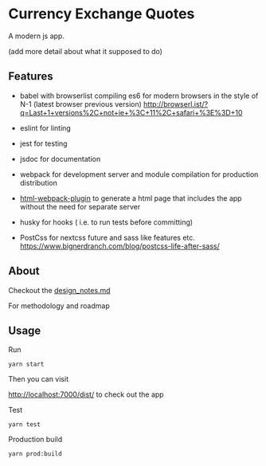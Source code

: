 # Currency Exchange Quotes

A modern js app.

(add more detail about what it supposed to do)

## Features


- babel with browserlist compiling es6 for modern browsers in the style of N-1 (latest browser previous version) http://browserl.ist/?q=Last+1+versions%2C+not+ie+%3C+11%2C+safari+%3E%3D+10


- eslint for linting
- jest for testing
- jsdoc for documentation
- webpack for development server and module compilation for production distribution
- [html-webpack-plugin](https://github.com/jantimon/html-webpack-plugin) to generate a html page that includes the app without the need for separate server
- husky for hooks ( i.e. to run tests before committing)
- PostCss for nextcss future and sass like features etc. https://www.bignerdranch.com/blog/postcss-life-after-sass/




## About

Checkout the [design_notes.md](design_notes.md)

For methodology and roadmap

## Usage

Run

```
yarn start
```

Then you can visit 

[http://localhost:7000/dist/](http://localhost:7000/dist/) to check out the app



Test

```
yarn test
```



Production build

```
yarn prod:build
```

